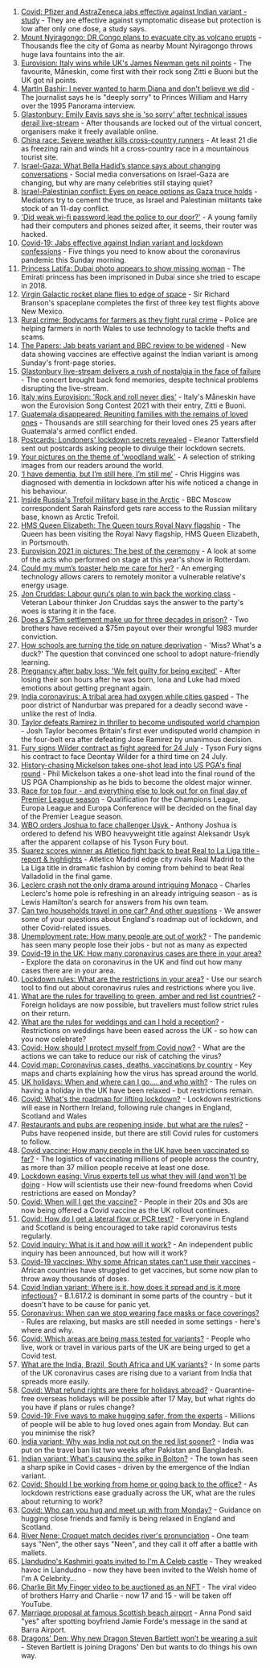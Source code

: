 1. [Covid: Pfizer and AstraZeneca jabs effective against Indian variant - study](https://www.bbc.co.uk/news/uk-57214596) - They are effective against symptomatic disease but protection is low after only one dose, a study says.
2. [Mount Nyiragongo: DR Congo plans to evacuate city as volcano erupts](https://www.bbc.co.uk/news/world-africa-57215690) - Thousands flee the city of Goma as nearby Mount Nyiragongo throws huge lava fountains into the air.
3. [Eurovision: Italy wins while UK's James Newman gets nil points](https://www.bbc.co.uk/news/entertainment-arts-57198762) - The favourite, Måneskin, come first with their rock song Zitti e Buoni but the UK got nil points.
4. [Martin Bashir: I never wanted to harm Diana and don't believe we did](https://www.bbc.co.uk/news/uk-57215498) - The journalist says he is "deeply sorry" to Princes William and Harry over the 1995 Panorama interview.
5. [Glastonbury: Emily Eavis says she is 'so sorry' after technical issues derail live-stream](https://www.bbc.co.uk/news/entertainment-arts-57215629) - After thousands are locked out of the virtual concert, organisers make it freely available online.
6. [China race: Severe weather kills cross-country runners](https://www.bbc.co.uk/news/world-asia-china-57216601) - At least 21 die as freezing rain and winds hit a cross-country race in a mountainous tourist site.
7. [Israel-Gaza: What Bella Hadid’s stance says about changing conversations](https://www.bbc.co.uk/news/world-middle-east-57208311) - Social media conversations on Israel-Gaza are changing, but why are many celebrities still staying quiet?
8. [Israel-Palestinian conflict: Eyes on peace options as Gaza truce holds](https://www.bbc.co.uk/news/world-middle-east-57213054) - Mediators try to cement the truce, as Israel and Palestinian militants take stock of an 11-day conflict.
9. ['Did weak wi-fi password lead the police to our door?'](https://www.bbc.co.uk/news/technology-57156799) - A young family had their computers and phones seized after, it seems, their router was hacked.
10. [Covid-19: Jabs effective against Indian variant and lockdown confessions](https://www.bbc.co.uk/news/uk-57216683) - Five things you need to know about the coronavirus pandemic this Sunday morning.
11. [Princess Latifa: Dubai photo appears to show missing woman](https://www.bbc.co.uk/news/world-middle-east-57204775) - The Emirati princess has been imprisoned in Dubai since she tried to escape in 2018.
12. [Virgin Galactic rocket plane flies to edge of space](https://www.bbc.co.uk/news/science-environment-57214988) - Sir Richard Branson's spaceplane completes the first of three key test flights above New Mexico.
13. [Rural crime: Bodycams for farmers as they fight rural crime](https://www.bbc.co.uk/news/uk-wales-56996106) - Police are helping farmers in north Wales to use technology to tackle thefts and scams.
14. [The Papers: Jab beats variant and BBC review to be widened](https://www.bbc.co.uk/news/blogs-the-papers-57216018) - New data showing vaccines are effective against the Indian variant is among Sunday's front-page stories.
15. [Glastonbury live-stream delivers a rush of nostalgia in the face of failure](https://www.bbc.co.uk/news/entertainment-arts-57216005) - The concert brought back fond memories, despite technical problems disrupting the live-stream.
16. [Italy wins Eurovision: 'Rock and roll never dies'](https://www.bbc.co.uk/news/entertainment-arts-57214475) - Italy's Måneskin have won the Eurovision Song Contest 2021 with their entry, Zitti e Buoni.
17. [Guatemala disappeared: Reuniting families with the remains of loved ones](https://www.bbc.co.uk/news/world-latin-america-57133013) - Thousands are still searching for their loved ones 25 years after Guatemala's armed conflict ended.
18. [Postcards: Londoners' lockdown secrets revealed](https://www.bbc.co.uk/news/uk-england-london-57189555) - Eleanor Tattersfield sent out postcards asking people to divulge their lockdown secrets.
19. [Your pictures on the theme of 'woodland walk'](https://www.bbc.co.uk/news/in-pictures-57200062) - A selection of striking images from our readers around the world.
20. [‘I have dementia, but I’m still here, I’m still me’](https://www.bbc.co.uk/news/uk-northern-ireland-57200391) - Chris Higgins was diagnosed with dementia in lockdown after his wife noticed a change in his behaviour.
21. [Inside Russia's Trefoil military base in the Arctic](https://www.bbc.co.uk/news/world-europe-57206208) - BBC Moscow correspondent Sarah Rainsford gets rare access to the Russian military base, known as Arctic Trefoil.
22. [HMS Queen Elizabeth: The Queen tours Royal Navy flagship](https://www.bbc.co.uk/news/uk-57214467) - The Queen has been visiting the Royal Navy flagship, HMS Queen Elizabeth, in Portsmouth.
23. [Eurovision 2021 in pictures: The best of the ceremony](https://www.bbc.co.uk/news/entertainment-arts-57216194) - A look at some of the acts who performed on stage at this year's show in Rotterdam.
24. [Could my mum’s toaster help me care for her?](https://www.bbc.co.uk/news/stories-57009375) - An emerging technology allows carers to remotely monitor a vulnerable relative's energy usage.
25. [Jon Cruddas: Labour guru's plan to win back the working class](https://www.bbc.co.uk/news/uk-politics-57204335) - Veteran Labour thinker Jon Cruddas says the answer to the party's woes is staring it in the face.
26. [Does a $75m settlement make up for three decades in prison?](https://www.bbc.co.uk/news/world-us-canada-57152860) - Two brothers have received a $75m payout over their wrongful 1983 murder conviction.
27. [How schools are turning the tide on nature deprivation](https://www.bbc.co.uk/news/science-environment-57174581) - 'Miss? What's a duck?' The question that convinced one school to adopt nature-friendly learning.
28. [Pregnancy after baby loss: 'We felt guilty for being excited'](https://www.bbc.co.uk/news/stories-57163054) - After losing their son hours after he was born, Iona and Luke had mixed emotions about getting pregnant again.
29. [India coronavirus: A tribal area had oxygen while cities gasped](https://www.bbc.co.uk/news/world-asia-india-57098621) - The poor district of Nandurbar was prepared for a deadly second wave - unlike the rest of India.
30. [Taylor defeats Ramirez in thriller to become undisputed world champion](https://www.bbc.co.uk/sport/boxing/57216305) - Josh Taylor becomes Britain's first ever undisputed world champion in the four-belt era after defeating Jose Ramirez by unanimous decision.
31. [Fury signs Wilder contract as fight agreed for 24 July](https://www.bbc.co.uk/sport/boxing/57216611) - Tyson Fury signs his contract to face Deontay Wilder for a third time on 24 July.
32. [History-chasing Mickelson takes one-shot lead into US PGA's final round](https://www.bbc.co.uk/sport/golf/57216265) - Phil Mickelson takes a one-shot lead into the final round of the US PGA Championship as he bids to become the oldest major winner.
33. [Race for top four - and everything else to look out for on final day of Premier League season](https://www.bbc.co.uk/sport/football/57162779) - Qualification for the Champions League, Europa League and Europa Conference will be decided on the final day of the Premier League season.
34. [WBO orders Joshua to face challenger Usyk ](https://www.bbc.co.uk/sport/boxing/57215853) - Anthony Joshua is ordered to defend his WBO heavyweight title against Aleksandr Usyk after the apparent collapse of his Tyson Fury bout.
35. [Suarez scores winner as Atletico fight back to beat Real to La Liga title - report & highlights](https://www.bbc.co.uk/sport/football/57214133) - Atletico Madrid edge city rivals Real Madrid to the La Liga title in dramatic fashion by coming from behind to beat Real Valladolid in the final game.
36. [Leclerc crash not the only drama around intriguing Monaco](https://www.bbc.co.uk/sport/formula1/57212863) - Charles Leclerc's home pole is refreshing in an already intriguing season - as is Lewis Hamilton's search for answers from his own team.
37. [Can two households travel in one car? And other questions](https://www.bbc.co.uk/news/world-asia-china-51176409) - We answer some of your questions about England's roadmap out of lockdown, and other Covid-related issues.
38. [Unemployment rate: How many people are out of work?](https://www.bbc.co.uk/news/business-52660591) - The pandemic has seen many people lose their jobs - but not as many as expected
39. [Covid-19 in the UK: How many coronavirus cases are there in your area?](https://www.bbc.co.uk/news/uk-51768274) - Explore the data on coronavirus in the UK and find out how many cases there are in your area.
40. [Lockdown rules: What are the restrictions in your area?](https://www.bbc.co.uk/news/uk-54373904) - Use our search tool to find out about coronavirus rules and restrictions where you live.
41. [What are the rules for travelling to green, amber and red list countries?](https://www.bbc.co.uk/news/explainers-52544307) - Foreign holidays are now possible, but travellers must follow strict rules on their return.
42. [What are the rules for weddings and can I hold a reception?](https://www.bbc.co.uk/news/explainers-52811509) - Restrictions on weddings have been eased across the UK - so how can you now celebrate?
43. [Covid: How should I protect myself from Covid now?](https://www.bbc.co.uk/news/health-57087517) - What are the actions we can take to reduce our risk of catching the virus?
44. [Covid map: Coronavirus cases, deaths, vaccinations by country](https://www.bbc.co.uk/news/world-51235105) - Key maps and charts explaining how the virus has spread around the world.
45. [UK holidays: When and where can I go.... and who with?](https://www.bbc.co.uk/news/explainers-52646738) - The rules on having a holiday in the UK have been relaxed - but restrictions remain.
46. [Covid: What's the roadmap for lifting lockdown?](https://www.bbc.co.uk/news/explainers-52530518) - Lockdown restrictions will ease in Northern Ireland, following rule changes in England, Scotland and Wales
47. [Restaurants and pubs are reopening inside, but what are the rules?](https://www.bbc.co.uk/news/business-52977388) - Pubs have reopened inside, but there are still Covid rules for customers to follow.
48. [Covid vaccine: How many people in the UK have been vaccinated so far?](https://www.bbc.co.uk/news/health-55274833) - The logistics of vaccinating millions of people across the country, as more than 37 million people receive at least one dose.
49. [Lockdown easing: Virus experts tell us what they will (and won't) be doing](https://www.bbc.co.uk/news/uk-57069293) - How will scientists use their new-found freedoms when Covid restrictions are eased on Monday?
50. [Covid: When will I get the vaccine?](https://www.bbc.co.uk/news/health-55045639) - People in their 20s and 30s are now being offered a Covid vaccine as the UK rollout continues.
51. [Covid: How do I get a lateral flow or PCR test?](https://www.bbc.co.uk/news/health-51943612) - Everyone in England and Scotland is being encouraged to take rapid coronavirus tests regularly.
52. [Covid inquiry: What is it and how will it work?](https://www.bbc.co.uk/news/explainers-57085964) - An independent public inquiry has been announced, but how will it work?
53. [Covid-19 vaccines: Why some African states can't use their vaccines](https://www.bbc.co.uk/news/56940657) - African countries have struggled to get vaccines, but some now plan to throw away thousands of doses.
54. [Covid Indian variant: Where is it, how does it spread and is it more infectious?](https://www.bbc.co.uk/news/health-57157496) - B.1.617.2 is dominant in some parts of the country - but it doesn't have to be cause for panic yet.
55. [Coronavirus: When can we stop wearing face masks or face coverings?](https://www.bbc.co.uk/news/health-51205344) - Rules are relaxing, but masks are still needed in some settings - here's where and why.
56. [Covid: Which areas are being mass tested for variants?](https://www.bbc.co.uk/news/explainers-54872039) - People who live, work or travel in various parts of the UK are being urged to get a Covid test.
57. [What are the India, Brazil, South Africa and UK variants?](https://www.bbc.co.uk/news/health-55659820) - In some parts of the UK coronavirus cases are rising due to a variant from India that spreads more easily.
58. [Covid: What refund rights are there for holidays abroad?](https://www.bbc.co.uk/news/business-51615412) - Quarantine-free overseas holidays will be possible after 17 May, but what rights do you have if plans or rules change?
59. [Covid-19: Five ways to make hugging safer, from the experts](https://www.bbc.co.uk/news/uk-57083571) - Millions of people will be able to hug loved ones again from Monday. But can you minimise the risk?
60. [India variant: Why was India not put on the red list sooner?](https://www.bbc.co.uk/news/56801288) - India was put on the travel ban list two weeks after Pakistan and Bangladesh.
61. [Indian variant: What's causing the spike in Bolton?](https://www.bbc.co.uk/news/health-57094274) - The town has seen a sharp spike in Covid cases - driven by the emergence of the Indian variant.
62. [Covid: Should I be working from home or going back to the office?](https://www.bbc.co.uk/news/business-52567567) - As lockdown restrictions ease gradually across the UK, what are the rules about returning to work?
63. [Covid: Who can you hug and meet up with from Monday?](https://www.bbc.co.uk/news/uk-51506729) - Guidance on hugging close friends and family is being relaxed in England and Scotland.
64. [River Nene: Croquet match decides river's pronunciation](https://www.bbc.co.uk/news/uk-england-northamptonshire-57142457) - One team says "Nen", the other says "Neen", and they call it off after a battle with mallets.
65. [Llandudno's Kashmiri goats invited to I'm A Celeb castle](https://www.bbc.co.uk/news/uk-wales-57137838) - They wreaked havoc in Llandudno - now they have been invited to the Welsh home of I'm A Celebrity...
66. [Charlie Bit My Finger video to be auctioned as an NFT](https://www.bbc.co.uk/news/newsbeat-57168631) - The viral video of brothers Harry and Charlie - now 17 and 15 - will be taken off YouTube.
67. [Marriage proposal at famous Scottish beach airport](https://www.bbc.co.uk/news/uk-scotland-highlands-islands-57170601) - Anna Pond said "yes" after spotting boyfriend Jamie Forde's message in the sand at Barra Airport.
68. [Dragons' Den: Why new Dragon Steven Bartlett won’t be wearing a suit](https://www.bbc.co.uk/news/newsbeat-57179015) - Steven Bartlett is joining Dragons' Den but wants to do things his own way.
